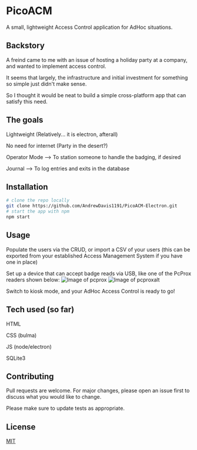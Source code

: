 # PicoACM
A small, lightweight Access Control application for AdHoc situations.

## Backstory
A freind came to me with an issue of hosting a holiday party at a company, and wanted to implement access control.

It seems that largely, the infrastructure and initial investment for something so simple just didn't make sense.

So I thought it would be neat to build a simple cross-platform app that can satisfy this need.

## The goals
Lightweight (Relatively... it is electron, afterall)

No need for internet (Party in the desert?)

Operator Mode --> To station someone to handle the badging, if desired

Journal --> To log entries and exits in the database

## Installation
```bash
# clone the repo locally
git clone https://github.com/AndrewDavis1191/PicoACM-Electron.git
# start the app with npm
npm start
```

## Usage
Populate the users via the CRUD, or import a CSV of your users (this can be exported from your established Access Management System if you have one in place)

Set up a device that can accept badge reads via USB, like one of the PcProx readers shown below:
![Image of pcprox](https://github.com/AndrewDavis1191/PicoACM-Electron/blob/master/images/pscprox%20reader.png)
![Image of pcproxalt](https://github.com/AndrewDavis1191/PicoACM-Electron/blob/master/images/pcprox%20reader%20alt.png)

Switch to kiosk mode, and your AdHoc Access Control is ready to go!

## Tech used (so far)
HTML

CSS (bulma)

JS (node/electron)

SQLite3

## Contributing
Pull requests are welcome. For major changes, please open an issue first to discuss what you would like to change.

Please make sure to update tests as appropriate.

## License
[MIT](https://choosealicense.com/licenses/mit/)
